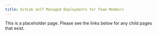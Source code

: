 ```yaml
---
title: GitLab Self Managed Deployments for Team Members
---
```


This is a placeholder page. Please see the links below for any child pages that exist.
